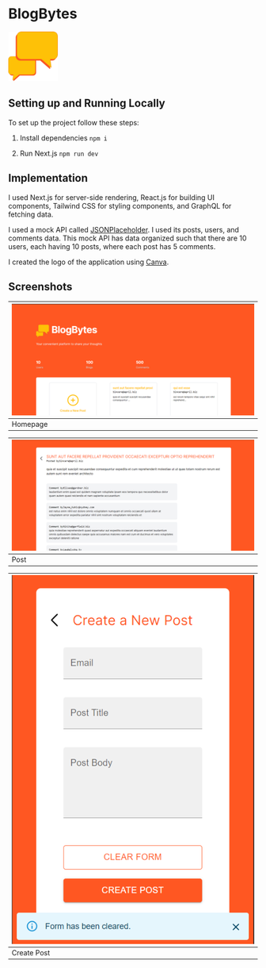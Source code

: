 # BlogBytes

<img src="public/logo.png" alt="logo" width="100"/>

## Setting up and Running Locally

To set up the project follow these steps:

1. Install dependencies ```npm i```

2. Run Next.js ```npm run dev```

## Implementation

I used Next.js for server-side rendering, React.js for building UI components, Tailwind CSS for styling components, and GraphQL for fetching data.

I used a mock API called [JSONPlaceholder](https://jsonplaceholder.typicode.com). I used its posts, users, and comments data. This mock API has data organized such that there are 10 users, each having 10 posts, where each post has 5 comments.

I created the logo of the application using [Canva](https://canva.com).

## Screenshots

|![Homepage](public/homepage.png)|
|---|
|Homepage|

|![Post](public/post.png)|
|---|
|Post|

|![Create Post](public/create-post.png)|
|---|
|Create Post|

